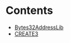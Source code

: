 

# Contents
- [Bytes32AddressLib](Bytes32AddressLib.sol/library.Bytes32AddressLib.md)
- [CREATE3](CREATE3.sol/library.CREATE3.md)
